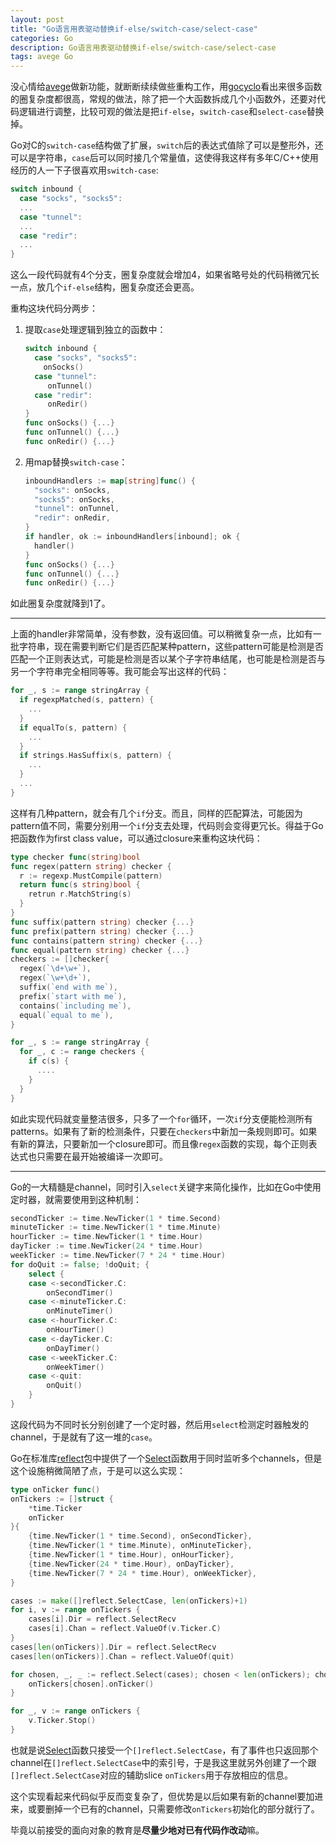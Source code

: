```yaml
---
layout: post
title: "Go语言用表驱动替换if-else/switch-case/select-case"
categories: Go
description: Go语言用表驱动替换if-else/switch-case/select-case
tags: avege Go
---
```


没心情给[avege](https://github.com/avege/avege)做新功能，就断断续续做些重构工作，用[gocyclo](https://github.com/fzipp/gocyclo)看出来很多函数的圈复杂度都很高，常规的做法，除了把一个大函数拆成几个小函数外，还要对代码逻辑进行调整，比较可观的做法是把`if-else`，`switch-case`和`select-case`替换掉。

Go对C的`switch-case`结构做了扩展，`switch`后的表达式值除了可以是整形外，还可以是字符串，`case`后可以同时接几个常量值，这使得我这样有多年C/C++使用经历的人一下子很喜欢用`switch-case`:

```go
switch inbound {
  case "socks", "socks5":
  ...
  case "tunnel":
  ...
  case "redir":
  ...
}
```

这么一段代码就有4个分支，圈复杂度就会增加4，如果省略号处的代码稍微冗长一点，放几个`if-else`结构，圈复杂度还会更高。

重构这块代码分两步：

1. 提取`case`处理逻辑到独立的函数中：

   ```go
   switch inbound {
     case "socks", "socks5":
       onSocks()
     case "tunnel":
     	onTunnel()
     case "redir":
     	onRedir()
   }
   func onSocks() {...}
   func onTunnel() {...}
   func onRedir() {...}
   ```

2. 用map替换`switch-case`：

   ```go
   inboundHandlers := map[string]func() {
     "socks": onSocks,
     "socks5": onSocks,
     "tunnel": onTunnel,
     "redir": onRedir,
   }
   if handler, ok := inboundHandlers[inbound]; ok {
     handler()
   }
   func onSocks() {...}
   func onTunnel() {...}
   func onRedir() {...}
   ```

如此圈复杂度就降到1了。

----

上面的handler非常简单，没有参数，没有返回值。可以稍微复杂一点，比如有一批字符串，现在需要判断它们是否匹配某种pattern，这些pattern可能是检测是否匹配一个正则表达式，可能是检测是否以某个子字符串结尾，也可能是检测是否与另一个字符串完全相同等等。我可能会写出这样的代码：

```go
for _, s := range stringArray {
  if regexpMatched(s, pattern) {
    ...
  }
  if equalTo(s, pattern) {
    ...
  }
  if strings.HasSuffix(s, pattern) {
    ...
  }
  ...
}
```

这样有几种pattern，就会有几个`if`分支。而且，同样的匹配算法，可能因为pattern值不同，需要分别用一个`if`分支去处理，代码则会变得更冗长。得益于Go把函数作为first class value，可以通过closure来重构这块代码：

```go
type checker func(string)bool
func regex(pattern string) checker {
  r := regexp.MustCompile(pattern)
  return func(s string)bool {
    retrun r.MatchString(s)
  }
}
func suffix(pattern string) checker {...}
func prefix(pattern string) checker {...}
func contains(pattern string) checker {...}
func equal(pattern string) checker {...}
checkers := []checker{
  regex(`\d+\w+`),
  regex(`\w+\d+`),
  suffix(`end with me`),
  prefix(`start with me`),
  contains(`including me`),
  equal(`equal to me`),
}

for _, s := range stringArray {
  for _, c := range checkers {
    if c(s) {
      ....
    }
  }
}
```

如此实现代码就变量整洁很多，只多了一个`for`循环，一次`if`分支便能检测所有patterns。如果有了新的检测条件，只要在`checkers`中新加一条规则即可。如果有新的算法，只要新加一个closure即可。而且像`regex`函数的实现，每个正则表达式也只需要在最开始被编译一次即可。

----

Go的一大精髓是channel，同时引入`select`关键字来简化操作，比如在Go中使用定时器，就需要使用到这种机制：

```go
secondTicker := time.NewTicker(1 * time.Second)
minuteTicker := time.NewTicker(1 * time.Minute)
hourTicker := time.NewTicker(1 * time.Hour)
dayTicker := time.NewTicker(24 * time.Hour)
weekTicker := time.NewTicker(7 * 24 * time.Hour)
for doQuit := false; !doQuit; {
	select {
	case <-secondTicker.C:
		onSecondTimer()
	case <-minuteTicker.C:
		onMinuteTimer()
	case <-hourTicker.C:
		onHourTimer()
	case <-dayTicker.C:
		onDayTimer()
	case <-weekTicker.C:
		onWeekTimer()
	case <-quit:
		onQuit()
	}
}
```

这段代码为不同时长分别创建了一个定时器，然后用`select`检测定时器触发的channel，于是就有了这一堆的`case`。

Go在标准库[reflect](https://golang.org/pkg/reflect/)包中提供了一个[Select](https://golang.org/pkg/reflect/#Select)函数用于同时监听多个channels，但是这个设施稍微简陋了点，于是可以这么实现：

```go
type onTicker func()
onTickers := []struct {
	*time.Ticker
	onTicker
}{
	{time.NewTicker(1 * time.Second), onSecondTicker},
	{time.NewTicker(1 * time.Minute), onMinuteTicker},
	{time.NewTicker(1 * time.Hour), onHourTicker},
	{time.NewTicker(24 * time.Hour), onDayTicker},
	{time.NewTicker(7 * 24 * time.Hour), onWeekTicker},
}

cases := make([]reflect.SelectCase, len(onTickers)+1)
for i, v := range onTickers {
	cases[i].Dir = reflect.SelectRecv
	cases[i].Chan = reflect.ValueOf(v.Ticker.C)
}
cases[len(onTickers)].Dir = reflect.SelectRecv
cases[len(onTickers)].Chan = reflect.ValueOf(quit)

for chosen, _, _ := reflect.Select(cases); chosen < len(onTickers); chosen, _, _ = reflect.Select(cases) {
	onTickers[chosen].onTicker()
}

for _, v := range onTickers {
	v.Ticker.Stop()
}
```

也就是说[Select](https://golang.org/pkg/reflect/#Select)函数只接受一个`[]reflect.SelectCase`，有了事件也只返回那个channel在`[]reflect.SelectCase`中的索引号，于是我这里就另外创建了一个跟`[]reflect.SelectCase`对应的辅助slice `onTickers`用于存放相应的信息。

这个实现看起来代码似乎反而变复杂了，但优势是以后如果有新的channel要加进来，或要删掉一个已有的channel，只需要修改`onTickers`初始化的部分就行了。

毕竟以前接受的面向对象的教育是**尽量少地对已有代码作改动**嘛。